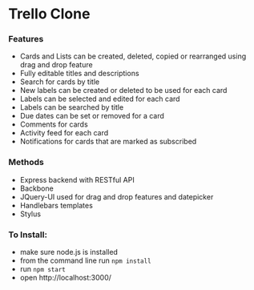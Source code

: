 # Trello Clone

### Features
* Cards and Lists can be created, deleted, copied or rearranged using drag and drop feature
* Fully editable titles and descriptions
* Search for cards by title
* New labels can be created or deleted to be used for each card 
* Labels can be selected and edited for each card
* Labels can be searched by title
* Due dates can be set or removed for a card
* Comments for cards
* Activity feed for each card
* Notifications for cards that are marked as subscribed

### Methods

* Express backend with RESTful API
* Backbone 
* JQuery-UI used for drag and drop features and datepicker
* Handlebars templates
* Stylus


### To Install:

* make sure node.js is installed
* from the command line run `npm install`
* run `npm start`
* open http://localhost:3000/ 